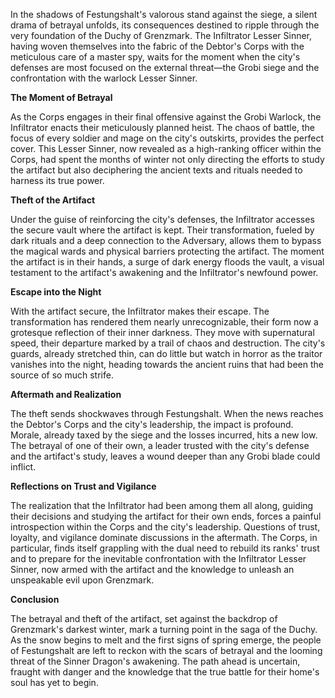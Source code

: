 In the shadows of Festungshalt's valorous stand against the siege, a silent drama of betrayal unfolds, its consequences destined to ripple through the very foundation of the Duchy of Grenzmark. The Infiltrator Lesser Sinner, having woven themselves into the fabric of the Debtor's Corps with the meticulous care of a master spy, waits for the moment when the city's defenses are most focused on the external threat—the Grobi siege and the confrontation with the warlock Lesser Sinner.

**The Moment of Betrayal**

As the Corps engages in their final offensive against the Grobi Warlock, the Infiltrator enacts their meticulously planned heist. The chaos of battle, the focus of every soldier and mage on the city's outskirts, provides the perfect cover. This Lesser Sinner, now revealed as a high-ranking officer within the Corps, had spent the months of winter not only directing the efforts to study the artifact but also deciphering the ancient texts and rituals needed to harness its true power.

**Theft of the Artifact**

Under the guise of reinforcing the city's defenses, the Infiltrator accesses the secure vault where the artifact is kept. Their transformation, fueled by dark rituals and a deep connection to the Adversary, allows them to bypass the magical wards and physical barriers protecting the artifact. The moment the artifact is in their hands, a surge of dark energy floods the vault, a visual testament to the artifact's awakening and the Infiltrator's newfound power.

**Escape into the Night**

With the artifact secure, the Infiltrator makes their escape. The transformation has rendered them nearly unrecognizable, their form now a grotesque reflection of their inner darkness. They move with supernatural speed, their departure marked by a trail of chaos and destruction. The city's guards, already stretched thin, can do little but watch in horror as the traitor vanishes into the night, heading towards the ancient ruins that had been the source of so much strife.

**Aftermath and Realization**

The theft sends shockwaves through Festungshalt. When the news reaches the Debtor's Corps and the city's leadership, the impact is profound. Morale, already taxed by the siege and the losses incurred, hits a new low. The betrayal of one of their own, a leader trusted with the city's defense and the artifact's study, leaves a wound deeper than any Grobi blade could inflict.

**Reflections on Trust and Vigilance**

The realization that the Infiltrator had been among them all along, guiding their decisions and studying the artifact for their own ends, forces a painful introspection within the Corps and the city's leadership. Questions of trust, loyalty, and vigilance dominate discussions in the aftermath. The Corps, in particular, finds itself grappling with the dual need to rebuild its ranks' trust and to prepare for the inevitable confrontation with the Infiltrator Lesser Sinner, now armed with the artifact and the knowledge to unleash an unspeakable evil upon Grenzmark.

**Conclusion**

The betrayal and theft of the artifact, set against the backdrop of Grenzmark's darkest winter, mark a turning point in the saga of the Duchy. As the snow begins to melt and the first signs of spring emerge, the people of Festungshalt are left to reckon with the scars of betrayal and the looming threat of the Sinner Dragon's awakening. The path ahead is uncertain, fraught with danger and the knowledge that the true battle for their home's soul has yet to begin.